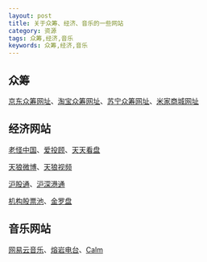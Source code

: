 ```yaml
---
layout: post
title: 关于众筹、经济、音乐的一些网站
category: 资源
tags: 众筹,经济,音乐
keywords: 众筹,经济,音乐
---
```


## 众筹

[京东众筹网址](http://z.jd.com/)、[淘宝众筹网址](https://izhongchou.taobao.com/index.htm)、[苏宁众筹网址](http://zc.suning.com/)、[米家商城网址](http://home.mi.com/shop/main)

## 经济网站

[老怪中国](http://blog.eastmoney.com/laoguaizhongguo)、[爱投顾](http://itougu.jrj.com.cn/live/41)、[天天看盘](http://www.ourkp.com)

[天狼微博](http://weibo.com/tl50ch)、[天狼视频](http://id.tudou.com/i/UMzEwMDA4MTY2NA==/videos)

[沪股通](http://data.10jqka.com.cn/hgt/hgtb/)、[沪深港通](http://data.eastmoney.com/hsgt/index.html)

[机构股票池](http://stockhtm.finance.qq.com/report/others/jggpc.html)、[金罗盘](http://stock.sohu.com/s2011/jlp/)

## 音乐网站

[网易云音乐](http://music.163.com/#/playlist/152261/122965/)、[熔岩电台](http://www.lavaradio.com/)、[Calm](https://www.calm.com/)